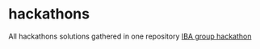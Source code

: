 # hackathons
All hackathons solutions gathered in one repository
<a href="https://github.com/Daply/hackathons/blob/master/iba-hackathon/README.md">IBA group hackathon</a>
